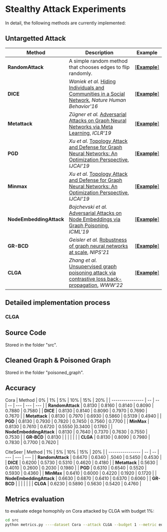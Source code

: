 # Stealthy Attack Experiments

In detail, the following methods are currently implemented:

## Untargetted Attack

| Method | Description | Example |
| ------ | ----------- | ------- |
| **RandomAttack** | A simple random method that chooses edges to flip randomly. |  [[**Example**]](https://github.com/EdisonLeeeee/GreatX/blob/master/examples/attack/targeted/random_attack.py) |
| **DICE** | *Waniek et al.* [Hiding Individuals and Communities in a Social Network](https://arxiv.org/abs/1608.00375), *Nature Human Behavior'16* | [[**Example**]](https://github.com/EdisonLeeeee/GreatX/blob/master/examples/attack/targeted/dice_attack.py)   |
| **Metattack** | *Zügner et al.* [Adversarial Attacks on Graph Neural Networks via Meta Learning](https://arxiv.org/abs/1902.08412), *ICLR'19* | [[**Example**]](https://github.com/EdisonLeeeee/GreatX/blob/master/examples/attack/untargeted/metattack.py) |
| **PGD** | *Xu et al.* [Topology Attack and Defense for Graph Neural Networks: An Optimization Perspective](https://arxiv.org/abs/1906.04214), *IJCAI'19* | [[**Example**]](https://github.com/EdisonLeeeee/GreatX/blob/master/examples/attack/untargeted/pgd_attack.py) |
| **Minmax** | *Xu et al.* [Topology Attack and Defense for Graph Neural Networks: An Optimization Perspective](https://arxiv.org/abs/1906.04214), *IJCAI'19* | [[**Example**]](https://github.com/EdisonLeeeee/GreatX/blob/master/examples/attack/untargeted/minmax_attack.py) |
| **NodeEmbeddingAttack** | *Bojchevski et al.* [Adversarial Attacks on Node Embeddings via Graph Poisoning](https://arxiv.org/abs/1809.01093), *ICML'19* | [[**Example**]]() |
| **GR-BCD** | *Geisler et al.* [ Robustness of graph neural networks at scale](https://github.com/sigeisler/robustness_of_gnns_at_scale), *NIPS'21* | [[**Example**]](https://github.com/rinnesz/clga) |
| **CLGA** | *Zhang et al.* [ Unsupervised graph poisoning attack via contrastive loss back-propagation](https://dl.acm.org/doi/abs/10.1145/3485447.3512179), *WWW'22* | [[**Example**]](https://github.com/rinnesz/clga) |

## Detailed implementation process

### CLGA


## Source Code

Stored in the folder "src".


## Cleaned Graph & Poisoned Graph

Stored in the folder "poisoned_graph".

## Accuracy

Cora
| Method | 0% | 1% | 5% | 10% | 15% | 20% |
| ---------------- | -- | -- | -- | --- | --- | --- |
| **RandomAttack** | 0.8130 | 0.8160 | 0.8140 | 0.8090 | 0.7880 | 0.7580 |
| **DICE** | 0.8130 | 0.8140 | 0.8090 | 0.7970 | 0.7690 | 0.7670 |
| **Metattack** | 0.8130 | 0.7970 | 0.6930 | 0.5860 | 0.5139 | 0.4940 |
| **PGD** | 0.8130 | 0.7930 | 0.7820 | 0.7450 | 0.7560 | 0.7700 |
| **MinMax** | 0.8130 | 0.7610 | 0.6720 | 0.5550 |0.3400 | 0.1760 |
| **NodeEmbeddingAttack** | 0.8130 | 0.7640 | 0.7370 | 0.7630 | 0.7550 | 0.7530 |
| **GR-BCD** | 0.8130 |  |  |  |  |  |
| **CLGA** | 0.8130 |  0.8090 | 0.7980 | 0.7830 | 0.7700 | 0.7620 |


CiteSeer
| Method | 1% | 5% | 10% | 15% | 20% |
| ---------------- | -- | -- | --- | --- | --- |
| **RandomAttack** | 0.6470 | 0.6340 | .5040 | 0.5450 | 0.4530 |
| **DICE** | 0.6200 | 0.5730 | 0.5310 | 0.4620 | 0.4180 |
| **Metattack** | 0.5630 | 0.4010 | 0.2600 | 0.2030 | 0.1980 |
| **PGD** | 0.6310 | 0.6540 | 0.5520 | 0.5930 | 0.4360 |
| **MinMax** | 0.6410 | 0.6000 | 0.4220 | 0.1920 | 0.1720 |
| **NodeEmbeddingAttack** | 0.6630 | 0.6870 | 0.6410 | 0.6370 | 0.6060 |
| **GR-BCD** |  |  |  |  |  |
| **CLGA** | 0.6230 | 0.5890 | 0.5630 | 0.5420 | 0.4760 |

## Metrics evaluation
to evaluate edege homophily on Cora attacked by CLGA with budget 1%:
```bash
cd src
python metrics.py ----dataset Cora --attack CLGA --budget 1 --metric edge_homophily
```

